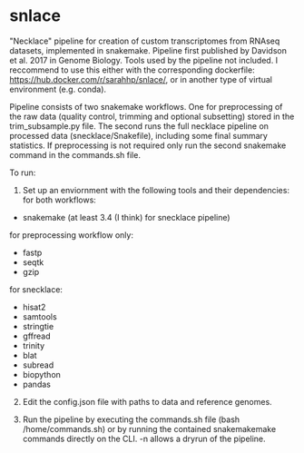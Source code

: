 # snlace

"Necklace" pipeline for creation of custom transcriptomes from RNAseq datasets, implemented in snakemake.  Pipeline first published by Davidson et al. 2017 in Genome Biology.  Tools used by the pipeline not included.  I reccommend to use this either with the corresponding dockerfile: https://hub.docker.com/r/sarahhp/snlace/, or in another type of virtual environment (e.g. conda).  

Pipeline consists of two snakemake workflows.  One for preprocessing of the raw data (quality control, trimming and optional subsetting) stored in the trim_subsample.py file.  The second runs the full necklace pipeline on processed data (snecklace/Snakefile), including some final summary statistics.  If preprocessing is not required only run the second snakemake command in the commands.sh file. 

To run:

1. Set up an enviornment with the following tools and their dependencies:
  for both workflows: 
  - snakemake (at least 3.4 (I think) for snecklace pipeline) 

  for preprocessing workflow only: 
  - fastp 
  - seqtk
  - gzip

  for snecklace: 
  - hisat2 
  - samtools 
  - stringtie 
  - gffread 
  - trinity 
  - blat 
  - subread 
  - biopython 
  - pandas

2. Edit the config.json file with paths to data and reference genomes.  

3. Run the pipeline by executing the commands.sh file (bash /home/commands.sh) or by running the contained snakemakemake commands directly on the CLI.  -n allows a dryrun of the pipeline.  


